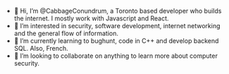 - 👋 Hi, I’m @CabbageConundrum, a Toronto based developer who builds the internet. I mostly work with Javascript and React.
- 👀 I’m interested in security, software development, internet networking and the general flow of information.
- 🌱 I’m currently learning to bughunt, code in C++ and develop backend SQL. Also, French.
- 💞️ I’m looking to collaborate on anything to learn more about computer security.



